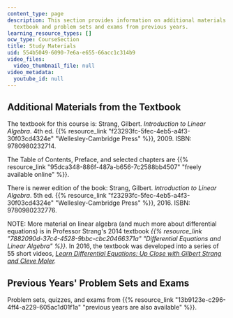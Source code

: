 ```yaml
---
content_type: page
description: This section provides information on additional materials from the course
  textbook and problem sets and exams from previous years.
learning_resource_types: []
ocw_type: CourseSection
title: Study Materials
uid: 554b5049-6090-7e6a-e655-66acc1c314b9
video_files:
  video_thumbnail_file: null
video_metadata:
  youtube_id: null
---
```


Additional Materials from the Textbook
--------------------------------------

The textbook for this course is: Strang, Gilbert. _Introduction to Linear Algebra_. 4th ed. {{% resource_link "f23293fc-5fec-4eb5-a4f3-30f03cd4324e" "Wellesley-Cambridge Press" %}}, 2009. ISBN: 9780980232714.

The Table of Contents, Preface, and selected chapters are {{% resource_link "95dca348-886f-487a-b656-7c2588bb4507" "freely available online" %}}.

There is newer edition of the book: Strang, Gilbert. _Introduction to Linear Algebra_. 5th ed. {{% resource_link "f23293fc-5fec-4eb5-a4f3-30f03cd4324e" "Wellesley-Cambridge Press" %}}, 2016. ISBN: 9780980232776.

NOTE: More material on linear algebra (and much more about differential equations) is in Professor Strang's 2014 textbook _{{% resource_link "7882090d-37c4-4528-9bbc-cbc20466371a" "Differential Equations and Linear Algebra" %}}_. In 2016, the textbook was developed into a series of 55 short videos, _[Learn Differential Equations: Up Close with Gilbert Strang and Cleve Moler](/courses/res-18-009-learn-differential-equations-up-close-with-gilbert-strang-and-cleve-moler-fall-2015)._

Previous Years' Problem Sets and Exams
--------------------------------------

Problem sets, quizzes, and exams from {{% resource_link "13b9123e-c296-4ff4-a229-605ac1d01f1a" "previous years are also available" %}}.